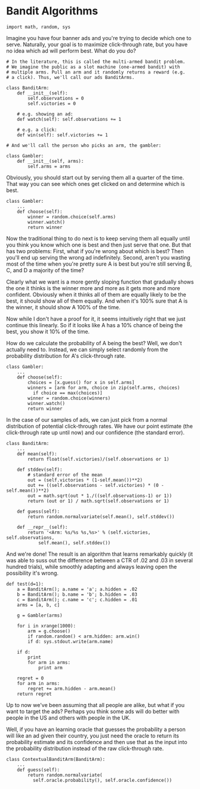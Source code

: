 # Bandit Algorithms

	import math, random, sys

Imagine you have four banner ads and you're trying to decide which one to serve. Naturally, your goal is to maximize click-through rate, but you have no idea which ad will perform best. What do you do?

	# In the literature, this is called the multi-armed bandit problem.
	# We imagine the public as a slot machine (one-armed bandit) with
	# multiple arms. Pull an arm and it randomly returns a reward (e.g.
	# a click). Thus, we'll call our ads BanditArms.

	class BanditArm:
	    def __init__(self):
	        self.observations = 0
	        self.victories = 0

		# e.g. showing an ad:
		def watch(self): self.observations += 1

		# e.g. a click:
		def win(self): self.victories += 1

	# And we'll call the person who picks an arm, the gambler:

	class Gambler:
	    def __init__(self, arms):
	        self.arms = arms

Obviously, you should start out by serving them all a quarter of the time. That way you can see which ones get clicked on and determine which is best.

	class Gambler:
		...
		def choose(self):
			winner = random.choice(self.arms)
			winner.watch()
			return winner

Now the traditional thing to do next is to keep serving them all equally until you think you know which one is best and then just serve that one. But that has two problems: First, what if you're wrong about which is best? Then you'll end up serving the wrong ad indefinitely. Second, aren't you wasting most of the time when you're pretty sure A is best but you're still serving B, C, and D a majority of the time?

Clearly what we want is a more gently sloping function that gradually shows the one it thinks is the winner more and more as it gets more and more confident. Obviously when it thinks all of them are equally likely to be the best, it should show all of them equally. And when it's 100% sure that A is the winner, it should show A 100% of the time.

Now while I don't have a proof for it, it seems intuitively right that we just continue this linearly. So if it looks like A has a 10% chance of being the best, you show it 10% of the time.

How do we calculate the probability of A being the best? Well, we don't actually need to. Instead, we can simply select randomly from the probability distribution for A's click-through rate.

	class Gambler:
		...
		def choose(self):
	        choices = [x.guess() for x in self.arms]
	        winners = [arm for arm, choice in zip(self.arms, choices)
			  if choice == max(choices)]
	        winner = random.choice(winners)
	        winner.watch()
	        return winner

In the case of our samples of ads, we can just pick from a normal distribution of potential click-through rates. We have our point estimate (the click-through rate up until now) and our confidence (the standard error).

	class BanditArm:
		...
	    def mean(self):
	        return float(self.victories)/(self.observations or 1)

	    def stddev(self):
	        # standard error of the mean
	        out = (self.victories * (1-self.mean())**2)
	        out += ((self.observations - self.victories) * (0 - self.mean())**2)
	        out = math.sqrt(out * 1./((self.observations-1) or 1))
	        return (out or 1) / math.sqrt(self.observations or 1)

	    def guess(self):
	        return random.normalvariate(self.mean(), self.stddev())

	    def __repr__(self):
	        return '<Arm: %s/%s %s,%s>' % (self.victories, self.observations,
				self.mean(), self.stddev())

And we're done! The result is an algorithm that learns remarkably quickly (it was able to suss out the difference between a CTR of .02 and .03 in several hundred trials), while smoothly adapting and always leaving open the possibility it's wrong.

	def test(d=1):
	    a = BanditArm(); a.name = 'a'; a.hidden = .02
	    b = BanditArm(); b.name = 'b'; b.hidden = .03
	    c = BanditArm(); c.name = 'c'; c.hidden = .01
	    arms = [a, b, c]

	    g = Gambler(arms)

	    for i in xrange(1000):
	        arm = g.choose()
	        if random.random() < arm.hidden: arm.win()
	        if d: sys.stdout.write(arm.name)

	    if d:
	        print
	        for arm in arms:
	            print arm

	    regret = 0
	    for arm in arms:
	        regret += arm.hidden - arm.mean()
	    return regret

Up to now we've been assuming that all people are alike, but what if you want to target the ads? Perhaps you think some ads will do better with people in the US and others with people in the UK.

Well, if you have an learning oracle that guesses the probability a person will like an ad given their country, you just need the oracle to return its probability estimate and its confidence and then use that as the input into the probability distribution instead of the raw click-through rate.

	class ContextualBanditArm(BanditArm):
		...
		def guess(self):
			return random.normalvariate(
			  self.oracle.probability(), self.oracle.confidence())
